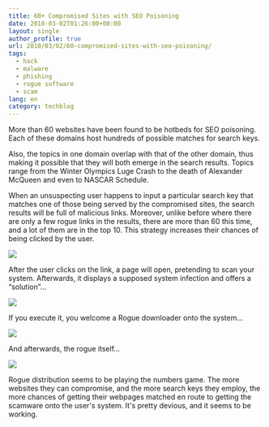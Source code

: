 ```yaml
---
title: 60+ Compromised Sites with SEO Poisoning
date: 2010-03-02T01:26:00+00:00
layout: single
author_profile: true
url: 2010/03/02/60-compromised-sites-with-seo-poisoning/
tags:
  - hack
  - malware
  - phishing
  - rogue software
  - scam
lang: en
category: techblog
---
```

More than 60 websites have been found to be hotbeds for SEO poisoning. Each of these domains host hundreds of possible matches for search keys.

Also, the topics in one domain overlap with that of the other domain, thus making it possible that they will both emerge in the search results. Topics range from the Winter Olympics Luge Crash to the death of Alexander McQueen and even to NASCAR Schedule.

When an unsuspecting user happens to input a particular search key that matches one of those being served by the compromised sites, the search results will be full of malicious links. Moreover, unlike before where there are only a few rogue links in the results, there are more than 60 this time, and a lot of them are in the top 10. This strategy increases their chances of being clicked by the user.

[![](http://1.bp.blogspot.com/_vaUVXcmC3OI/S4xhHbjVEsI/AAAAAAAABEk/t7fPN4hgtX4/s640/seo.PNG)](http://1.bp.blogspot.com/_vaUVXcmC3OI/S4xhHbjVEsI/AAAAAAAABEk/t7fPN4hgtX4/s1600-h/seo.PNG)

After the user clicks on the link, a page will open, pretending to scan your system. Afterwards, it displays a supposed system infection and offers a “solution”…

[![](http://4.bp.blogspot.com/_vaUVXcmC3OI/S4xhJwFGn2I/AAAAAAAABEs/1Q4gFfV_wPI/s640/seo2.PNG)](http://4.bp.blogspot.com/_vaUVXcmC3OI/S4xhJwFGn2I/AAAAAAAABEs/1Q4gFfV_wPI/s1600-h/seo2.PNG)

If you execute it, you welcome a Rogue downloader onto the system…

[![](http://3.bp.blogspot.com/_vaUVXcmC3OI/S4xhGbWriTI/AAAAAAAABEc/uMuSq3ZYucE/s640/downloader.PNG)](http://3.bp.blogspot.com/_vaUVXcmC3OI/S4xhGbWriTI/AAAAAAAABEc/uMuSq3ZYucE/s1600-h/downloader.PNG)

And afterwards, the rogue itself…

[![](http://1.bp.blogspot.com/_vaUVXcmC3OI/S4xhMbzl3tI/AAAAAAAABE0/6xzcwwvPFn4/s640/seo3.PNG)](http://1.bp.blogspot.com/_vaUVXcmC3OI/S4xhMbzl3tI/AAAAAAAABE0/6xzcwwvPFn4/s1600-h/seo3.PNG)

Rogue distribution seems to be playing the numbers game. The more websites they can compromise, and the more search keys they employ, the more chances of getting their webpages matched en route to getting the scamware onto the user's system. It's pretty devious, and it seems to be working.